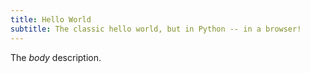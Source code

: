 ```yaml
---
title: Hello World
subtitle: The classic hello world, but in Python -- in a browser!
---
```

The *body* description.